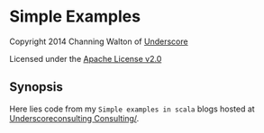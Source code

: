 Simple Examples
==========

Copyright 2014 Channing Walton of [Underscore](http://underscore.io)

Licensed under the [Apache License v2.0](http://www.apache.org/licenses/LICENSE-2.0.html)

Synopsis
--------

Here lies code from my `Simple examples in scala` blogs hosted at [Underscoreconsulting Consulting/](http://www.underscoreconsulting.com/).
